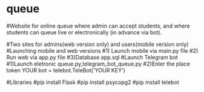 # queue

#Website for online queue where admin can accept students, and where students can queue live or electronically (in advance via bot).

#Two sites for admins(web version only) and users(mobile version only)
#Launching mobile and web versions
#1) Launch mobile via _main_.py file
#2) Run web via app.py file
#3)Database app.sql
#Launch Telegram bot
#1)Launch eletronic queue.py,telegram_bot_queue.py
#2)Enter the place token YOUR bot = telebot.TeleBot('YOUR KEY')

#Libraries
#pip install Flask
#pip install psycopg2
#pip install telebot
